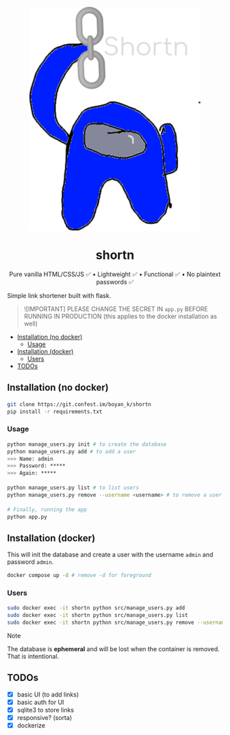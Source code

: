 <p align="center">
    <img align="center" src="src/static/img/favicon.png" alt="shortn logo" width="400px">
</p>
<h1 align="center"> shortn </h1>

<p align="center">
Pure vanilla HTML/CSS/JS ✅ • Lightweight ✅ • Functional ✅ • No plaintext passwords ✅
</p>


Simple link shortener built with flask.

> ![IMPORTANT]
> PLEASE CHANGE THE SECRET IN `app.py` BEFORE RUNNING IN PRODUCTION (this applies to the docker installation as well)

- [Installation (no docker)](#installation-no-docker)
  - [Usage](#usage)
- [Installation (docker)](#installation-docker)
  - [Users](#users)
- [TODOs](#todos)


## Installation (no docker)
```bash
git clone https://git.confest.im/boyan_k/shortn
pip install -r requirements.txt
```

### Usage
```bash
python manage_users.py init # to create the database
python manage_users.py add # to add a user
>>> Name: admin
>>> Password: *****
>>> Again: *****

python manage_users.py list # to list users
python manage_users.py remove --username <username> # to remove a user

# Finally, running the app
python app.py
```

## Installation (docker)
This will init the database and create a user with the username `admin` and password `admin`.
```bash
docker compose up -d # remove -d for foreground
```

### Users
```bash
sudo docker exec -it shortn python src/manage_users.py add
sudo docker exec -it shortn python src/manage_users.py list
sudo docker exec -it shortn python src/manage_users.py remove --username <username>
```

> [!NOTE]
> The database is **ephemeral** and will be lost when the container is removed. That is intentional.

## TODOs
- [x] basic UI (to add links)
- [x] basic auth for UI
- [x] sqlite3 to store links
- [x] responsive? (sorta)
- [x] dockerize
